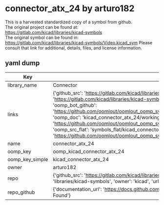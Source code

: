 # connector_atx_24 by arturo182  
This is a harvested standardized copy of a symbol from github.  
The original project can be found at:  
https://gitlab.com/kicad/libraries/kicad-symbols  
The original symbol can be found in:
https://gitlab.com/kicad/libraries/kicad-symbols/Video.kicad_sym
Please consult that link for additional, details, files, and license information.  
## yaml dump  
| Key | Value |  
| --- | --- |  
| library_name | Connector |  
| links | {'github_src': 'https://gitlab.com/kicad/libraries/kicad-symbols/Video.kicad_sym', 'github_src_repo': 'https://gitlab.com/kicad/libraries/kicad-symbols', 'oomp_bot': 'kicad_connector_atx_24/working', 'oomp_bot_github': 'https://github.com/oomlout/oomlout_oomp_symbol_bot/tree/main/kicad_connector_atx_24/working', 'oomp_doc': 'kicad_connector_atx_24/working', 'oomp_doc_github': 'https://github.com/oomlout/oomlout_oomp_symbol_doc/tree/main/kicad_connector_atx_24/working', 'oomp_src_flat': 'symbols_flat/kicad_connector_atx_24/working', 'oomp_src_flat_github': 'https://github.com/oomlout/oomlout_oomp_symbol_src/tree/main/kicad_connector_atx_24/working'} |  
| name | connector_atx_24 |  
| oomp_key | oomp_kicad_connector_atx_24 |  
| oomp_key_simple | kicad_connector_atx_24 |  
| owner | arturo182 |  
| repo | {'github_src': 'https://gitlab.com/kicad/libraries/kicad-symbols/Video.kicad_sym', 'name': 'libraries/kicad-symbols', 'owner': 'kicad', 'url': 'https://gitlab.com/kicad/libraries/kicad-symbols'} |  
| repo_github | {'documentation_url': 'https://docs.github.com/rest/repos/repos#get-a-repository', 'message': 'Not Found'} |  

